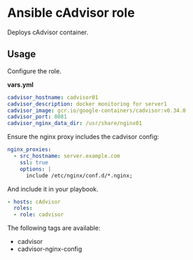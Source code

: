 # Ansible cAdvisor role

Deploys cAdvisor container.

## Usage

Configure the role.

**vars.yml**

```yml
cadvisor_hostname: cadvisor01
cadvisor_description: docker monitoring for server1
cadvisor_image: gcr.io/google-containers/cadvisor:v0.34.0
cadvisor_port: 8081
cadvisor_nginx_data_dir: /usr/share/nginx01
```

Ensure the nginx proxy includes the cadvisor config:

```yml
nginx_proxies:
  - src_hostname: server.example.com
    ssl: true
    options: |
      include /etc/nginx/conf.d/*.nginx;
```

And include it in your playbook.

```yml
- hosts: cAdvisor
  roles:
  - role: cadvisor
```

The following tags are available:

* cadvisor
* cadvisor-nginx-config